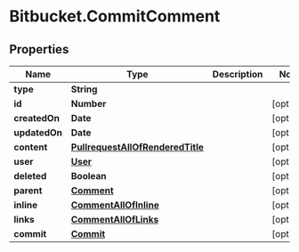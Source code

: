# Bitbucket.CommitComment

## Properties

Name | Type | Description | Notes
------------ | ------------- | ------------- | -------------
**type** | **String** |  | 
**id** | **Number** |  | [optional] 
**createdOn** | **Date** |  | [optional] 
**updatedOn** | **Date** |  | [optional] 
**content** | [**PullrequestAllOfRenderedTitle**](PullrequestAllOfRenderedTitle.md) |  | [optional] 
**user** | [**User**](User.md) |  | [optional] 
**deleted** | **Boolean** |  | [optional] 
**parent** | [**Comment**](Comment.md) |  | [optional] 
**inline** | [**CommentAllOfInline**](CommentAllOfInline.md) |  | [optional] 
**links** | [**CommentAllOfLinks**](CommentAllOfLinks.md) |  | [optional] 
**commit** | [**Commit**](Commit.md) |  | [optional] 


